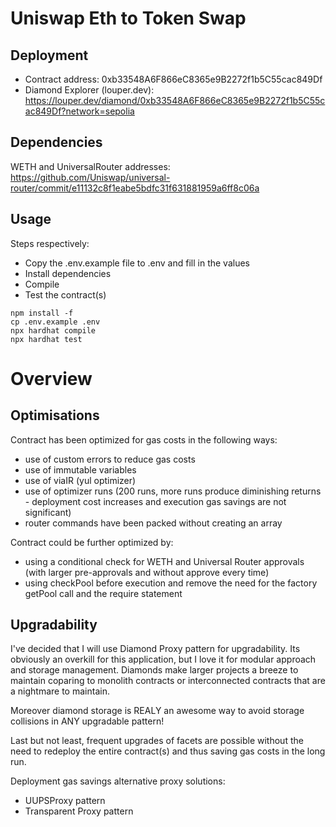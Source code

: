 # Uniswap Eth to Token Swap

## Deployment 

- Contract address: 0xb33548A6F866eC8365e9B2272f1b5C55cac849Df
- Diamond Explorer (louper.dev): https://louper.dev/diamond/0xb33548A6F866eC8365e9B2272f1b5C55cac849Df?network=sepolia

## Dependencies 
WETH and UniversalRouter addresses: https://github.com/Uniswap/universal-router/commit/e11132c8f1eabe5bdfc31f631881959a6ff8c06a

## Usage 

Steps respectively:
- Copy the .env.example file to .env and fill in the values
- Install dependencies
- Compile 
- Test the contract(s)

```
npm install -f
cp .env.example .env
npx hardhat compile
npx hardhat test
```

# Overview

## Optimisations 

Contract has been optimized for gas costs in the following ways:
- use of custom errors to reduce gas costs
- use of immutable variables
- use of viaIR (yul optimizer)
- use of optimizer runs (200 runs, more runs produce diminishing returns - deployment cost increases and execution gas savings are not significant)
- router commands have been packed without creating an array

Contract could be further optimized by:
- using a conditional check for WETH and Universal Router approvals (with larger pre-approvals and without approve every time)
- using checkPool before execution and remove the need for the factory getPool call and the require statement


## Upgradability

I've decided that I will use Diamond Proxy pattern for upgradability. Its obviously an overkill for this application, but I love it for modular approach and storage management. Diamonds make larger projects a breeze to maintain coparing to monolith contracts or interconnected contracts that are a nightmare to maintain.

Moreover diamond storage is REALY an awesome way to avoid storage collisions in ANY upgradable pattern! 

Last but not least, frequent upgrades of facets are possible without the need to redeploy the entire contract(s) and thus saving gas costs in the long run.

Deployment gas savings alternative proxy solutions: 
- UUPSProxy pattern
- Transparent Proxy pattern


